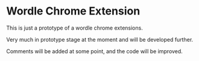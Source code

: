 # Wordle Chrome Extension 

This is just a prototype of a wordle chrome extensions.

Very much in prototype stage at the moment and will be developed further.

Comments will be added at some point, and the code will be improved.
